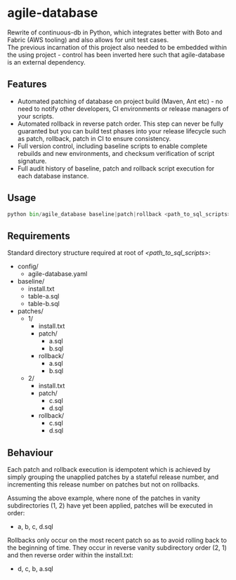 agile-database
==============
Rewrite of continuous-db in Python, which integrates better with Boto and Fabric (AWS tooling) and also allows for unit test cases.
<br/>The previous incarnation of this project also needed to be embedded within the using project - control has been inverted here such that agile-database is an external dependency. 

Features
--------
- Automated patching of database on project build (Maven, Ant etc) - no need to notify other developers, CI environments or release managers of your scripts.
- Automated rollback in reverse patch order. This step can never be fully guaranted but you can build test phases into your release lifecycle such as patch, rollback, patch in CI to ensure consistency.
- Full version control, including baseline scripts to enable complete rebuilds and new environments, and checksum verification of script signature.
- Full audit history of baseline, patch and rollback script execution for each database instance.

Usage
-----
```python
python bin/agile_database baseline|patch|rollback <path_to_sql_scripts>
```

Requirements
------------
Standard directory structure required at root of <i>\<path_to_sql_scripts\></i>:

- config/
    - agile-database.yaml
- baseline/
    - install.txt
    - table-a.sql
    - table-b.sql
- patches/
    - 1/
        - install.txt
        - patch/
            - a.sql
            - b.sql
        - rollback/
            - a.sql
            - b.sql
    - 2/
        - install.txt
        - patch/
            - c.sql
            - d.sql
        - rollback/
            - c.sql
            - d.sql

Behaviour
---------
Each patch and rollback execution is idempotent which is achieved by simply grouping the unapplied patches by a stateful release number, and incrementing this release number on patches but not on rollbacks. 

Assuming the above example, where none of the patches in vanity subdirectories (1, 2) have yet been applied, patches will be executed in order:<br/>
- a, b, c, d.sql<br/>

Rollbacks only occur on the most recent patch so as to avoid rolling back to the beginning of time. They occur in reverse vanity subdirectory order (2, 1) and then reverse order within the install.txt:<br/>
- d, c, b, a.sql
